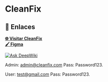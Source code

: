 # CleanFix
## 🚀 Enlaces

<a href="https://clean-fix-summer-camp2025.vercel.app/" target="_blank" rel="noopener noreferrer">**🌐 Visitar CleanFix**</a>
<br/>
<a href="https://www.figma.com/design/GfAnJxaquw0dI3vddDz4UA/CleanFix?m=auto&t=7RPUm7SR1gRhW052-1" target="_blank" rel="noopener noreferrer">**🖌️ Figma**</a>

<!--Documentación-->
[![Ask DeepWiki](https://deepwiki.com/badge.svg)](https://deepwiki.com/hdhdhdhdxd/CleanFix-SummerCamp2025)

<!--Cuenta CleanFix para iniciar sesión-->
Admin: admin@cleanfix.com
Pass: Password123.

User: test@gmail.com
Pass: Password123.
